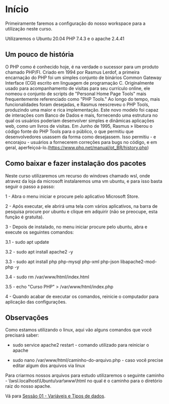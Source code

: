 # Início

Primeiramente faremos a configuração do nosso workspace para a utilização neste curso.

Utilizaremos o Ubuntu 20.04 PHP 7.4.3 e o apache 2.4.41

## Um pouco de história

O PHP como é conhecido hoje, é na verdade o sucessor para um produto chamado PHP/FI. Criado em 1994 por Rasmus Lerdof, a primeira encarnação do PHP foi um simples conjunto de binários Common Gateway Interface (CGI) escrito em linguagem de programação C. Originalmente usado para acompanhamento de visitas para seu currículo online, ele nomeou o conjunto de scripts de "Personal Home Page Tools" mais frequentemente referenciado como "PHP Tools." Ao longo do tempo, mais funcionalidades foram desejadas, e Rasmus reescreveu o PHP Tools, produzindo uma maior e rica implementação. Este novo modelo foi capaz de interações com Banco de Dados e mais, fornecendo uma estrutura no qual os usuários poderiam desenvolver simples e dinâmicas aplicações web, como um livros de visitas. Em Junho de 1995, Rasmus » liberou o código fonte do PHP Tools para o público, o que permitiu que desenvolvedores usassem da forma como desejassem. Isso permitiu - e encorajou - usuários a fornecerem correções para bugs no código, e em geral, aperfeiçoá-lo.(https://www.php.net/manual/pt_BR/history.php)

## Como baixar e fazer instalação dos pacotes

Neste curso utilizaremos um recurso do windows chamado wsl, onde atravez da loja da microsoft instalaremos uma vm ubuntu, e para isso basta seguir o passo a passo:

1 - Abra o menu iniciar e procure pelo aplicativo Microsoft Store.

2 - Após executar, ele abrirá uma tela com vários aplicativos, na barra de pesquisa procure por ubuntu e clique em adquirir (não se preocupe, esta função é gratuita).

3 - Depois de instalado, no menu iniciar procure pelo ubuntu, abra e execute os seguintes comandos:

3.1 - sudo apt update

3.2 - sudo apt install apache2 -y

3.3 - sudo apt install php php-mysql php-xml php-json libapache2-mod-php -y

3.4 - sudo rm /var/www/html/index.html

3.5 - echo "Curso PHP" > /var/www/html/index.php

4 - Quando acabar de executar os comandos, reinicie o computador para aplicação das configurações.

## Observações

Como estamos utilizando o linux, aqui vão alguns comandos que você precisará saber:

- sudo service apache2 restart - comando utilizado para reiniciar o apache

- sudo nano /var/www/html/caminho-do-arquivo.php - caso você precise editar algum dos arquivos via linux

Para criarmos nossos arquivos para estudo utilizaremos o seguinte caminho - \\\\wsl.localhost\Ubuntu\var\www\html no qual é o caminho para o diretório raiz do nosso apache.

Vá para [Sessão 01 - Variáveis e Tipos de dados](../01-Variáveis-e-Tipos-de-dados/README.md).